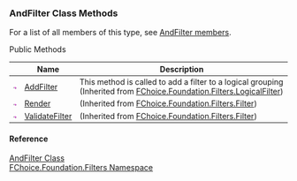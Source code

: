 ﻿### AndFilter Class Methods

For a list of all members of this type, see [AndFilter members](fcSDK~FChoice.Foundation.Filters.AndFilter_members.md).

Public Methods

|   | Name | Description |
| --- | --- | --- |
| ![Public Method](dotnetimages/publicMethod.png) | [AddFilter](fcSDK~FChoice.Foundation.Filters.LogicalFilter~AddFilter.md) | This method is called to add a filter to a logical grouping (Inherited from [FChoice.Foundation.Filters.LogicalFilter](fcSDK~FChoice.Foundation.Filters.LogicalFilter.md)) |
| ![Public Method](dotnetimages/publicMethod.png) | [Render](fcSDK~FChoice.Foundation.Filters.Filter~Render.md) | (Inherited from [FChoice.Foundation.Filters.Filter](fcSDK~FChoice.Foundation.Filters.Filter.md)) |
| ![Public Method](dotnetimages/publicMethod.png) | [ValidateFilter](fcSDK~FChoice.Foundation.Filters.Filter~ValidateFilter.md) | (Inherited from [FChoice.Foundation.Filters.Filter](fcSDK~FChoice.Foundation.Filters.Filter.md)) |





#### Reference

[AndFilter Class](fcSDK~FChoice.Foundation.Filters.AndFilter.md)  
[FChoice.Foundation.Filters Namespace](fcSDK~FChoice.Foundation.Filters_namespace.md)